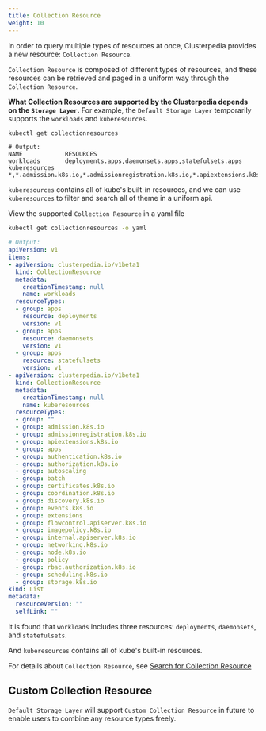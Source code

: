 ```yaml
---
title: Collection Resource
weight: 10
---
```


In order to query multiple types of resources at once, Clusterpedia provides a new resource: `Collection Resource`.

`Collection Resource` is composed of different types of resources, and these resources can be retrieved and paged in a uniform way through the `Collection Resource`.

**What Collection Resources are supported by the Clusterpedia depends on the `Storage Layer`.** For example, the `Default Storage Layer` temporarily supports the `workloads` and `kuberesources`.
```bash
kubectl get collectionresources
```
```
# Output:
NAME            RESOURCES
workloads       deployments.apps,daemonsets.apps,statefulsets.apps
kuberesources   *,*.admission.k8s.io,*.admissionregistration.k8s.io,*.apiextensions.k8s.io,*.apps,*.authentication.k8s.io,*.authorization.k8s.io,*.autoscaling,*.batch,*.certificates.k8s.io,*.coordination.k8s.io,*.discovery.k8s.io,*.events.k8s.io,*.extensions,*.flowcontrol.apiserver.k8s.io,*.imagepolicy.k8s.io,*.internal.apiserver.k8s.io,*.networking.k8s.io,*.node.k8s.io,*.policy,*.rbac.authorization.k8s.io,*.scheduling.k8s.io,*.storage.k8s.io
```
`kuberesources` contains all of kube's built-in resources, and we can use `kuberesources` to filter and search all of theme in a uniform api.

View the supported `Collection Resource` in a yaml file
```bash
kubectl get collectionresources -o yaml
```
```yaml
# Output:
apiVersion: v1
items:
- apiVersion: clusterpedia.io/v1beta1
  kind: CollectionResource
  metadata:
    creationTimestamp: null
    name: workloads
  resourceTypes:
  - group: apps
    resource: deployments
    version: v1
  - group: apps
    resource: daemonsets
    version: v1
  - group: apps
    resource: statefulsets
    version: v1
- apiVersion: clusterpedia.io/v1beta1
  kind: CollectionResource
  metadata:
    creationTimestamp: null
    name: kuberesources
  resourceTypes:
  - group: ""
  - group: admission.k8s.io
  - group: admissionregistration.k8s.io
  - group: apiextensions.k8s.io
  - group: apps
  - group: authentication.k8s.io
  - group: authorization.k8s.io
  - group: autoscaling
  - group: batch
  - group: certificates.k8s.io
  - group: coordination.k8s.io
  - group: discovery.k8s.io
  - group: events.k8s.io
  - group: extensions
  - group: flowcontrol.apiserver.k8s.io
  - group: imagepolicy.k8s.io
  - group: internal.apiserver.k8s.io
  - group: networking.k8s.io
  - group: node.k8s.io
  - group: policy
  - group: rbac.authorization.k8s.io
  - group: scheduling.k8s.io
  - group: storage.k8s.io
kind: List
metadata:
  resourceVersion: ""
  selfLink: ""
```
It is found that `workloads` includes three resources: `deployments`, `daemonsets`, and `statefulsets`.

And `kuberesources` contains all of kube's built-in resources.

For details about `Collection Resource`, see [Search for Collection Resource](../../usage/search/collection-resource)

## Custom Collection Resource
`Default Storage Layer` will support `Custom Collection Resource` in future to enable users to combine any resource types freely.
